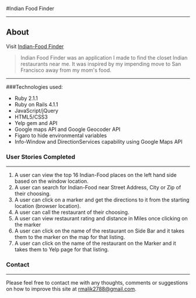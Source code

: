 #Indian Food Finder
- - -
## About
Visit [Indian-Food Finder](http://indianfoodfinder.herokuapp.com/)

> Indian Food Finder was an application I made to find the closet Indian restaurants near me. It was inspired by my impending move to San Francisco away from my mom's food.
- - -

###Technologies used:
* Ruby 2.1.1 
* Ruby on Rails 4.1.1
* JavaScript/jQuery
* HTML5/CSS3
* Yelp gem and API
* Google maps API and Google Geocoder API
* Figaro to hide environmental variables
* Info-Window and DirectionServices capability using Google Maps API

### User Stories Completed
- - -
1. A user can view the top 16 Indian-Food places on the left hand side based on the window location.
2. A user can search for Indian-Food near Street Address, City or Zip of their choosing.
3. A user can click on a marker and get the directions to it from the starting location (browser location).
4. A user can call the restaurant of their choosing.
5. A user can view restaurant rating and distance in Miles once clicking on the marker
6. A user can click on the name of the restaurant on Side Bar and it takes them to the marker on the map for that listing.
7. A user can click on the name of the restaurant on the Marker and it takes them to Yelp page for that listing.

### Contact
- - -

Please feel free to contact me with any thoughts, comments or suggestions on how to improve this site at rmalik2788@gmail.com.
